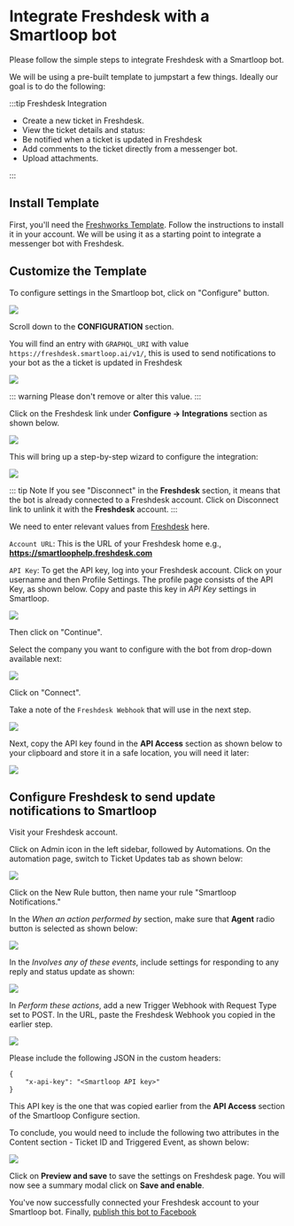 # Integrate Freshdesk with a Smartloop bot

Please follow the simple steps to integrate Freshdesk with a Smartloop bot. 

We will be using a pre-built template to jumpstart a few things. Ideally our goal is to do the following:

:::tip Freshdesk Integration

* Create a new ticket in Freshdesk.
* View the ticket details and status:
* Be notified when a ticket is updated in Freshdesk
* Add comments to the ticket directly from a messenger bot.
* Upload attachments.

:::

## Install Template

First, you'll need the [Freshworks Template](https://templates.smartloop.ai/v1/4d07a090cfb011e980d2bbfc29bc501b). Follow the instructions to install it in your account. We will be using it as a starting point to integrate a messenger bot with Freshdesk.

## Customize the Template

To configure settings in the Smartloop bot, click on "Configure" button.

![](./images/settings-configure.png)

Scroll down to the **CONFIGURATION** section.

You will find an entry with `GRAPHQL_URI` with value `https://freshdesk.smartloop.ai/v1/`, this is used to send notifications to your bot as the a ticket is updated in Freshdesk

![](./images/freshdeskgql-config.png)

::: warning 
Please don't remove or alter this value.
:::

Click on the Freshdesk link under **Configure -> Integrations** section as shown below.

![](./images/third-party-integration.png)

This will bring up a step-by-step wizard to configure the integration:

![](./images/freshdesk-settings-1.png)

::: tip Note
If you see "Disconnect" in the **Freshdesk** section, it means that the bot is already connected to a Freshdesk account. Click on Disconnect link to unlink it with the **Freshdesk** account.
:::

We need to enter relevant values from [Freshdesk](https://freshdesk.com/) here.

`Account URL`: This is the URL of your Freshdesk home e.g., **https://smartloophelp.freshdesk.com**

`API Key`: To get the API key, log into your Freshdesk account. Click on your username and then Profile Settings. The profile page consists of the API Key, as shown below. Copy and paste this key in *API Key* settings in Smartloop.

![](./images/freshdeskAPI-value.png)

Then click on "Continue".

Select the company you want to configure with the bot from drop-down available next: 

![](./images/freshdesk-settings-2.png)

Click on "Connect".

Take a note of the `Freshdesk Webhook` that will use in the next step.

![](./images/freshdesk-webhook.png)

Next, copy the API key found in the **API Access** section as shown below to your clipboard and store it in a safe location, you will need it later:

![](./images/smartloop-apikey.png)

## Configure Freshdesk to send update notifications to Smartloop

Visit your Freshdesk account.

Click on Admin icon in the left sidebar, followed by Automations. On the automation page, switch to Ticket Updates tab as shown below:

![](./images/freshdesk-automation-page.png)

Click on the New Rule button, then name your rule "Smartloop Notifications."

In the *When an action performed by* section, make sure that **Agent** radio button is selected as shown below:

![](./images/freshdesk-agentaction.png)

In the *Involves any of these events*, include settings for responding to any reply and status update as shown:

![](./images/freshdesk-events.png)

In *Perform these actions*, add a new Trigger Webhook with Request Type set to POST. In the URL, paste the Freshdesk Webhook you copied in the earlier step.

![](./images/freshdesk-actions.png)

Please include the following JSON in the custom headers:
```
{
    "x-api-key": "<Smartloop API key>"
}
```
This API key is the one that was copied earlier from the **API Access** section of the Smartloop Configure section.

To conclude, you would need to include the following two attributes in the Content section - Ticket ID and Triggered Event, as shown below:

![](./images/freshdesk-content.png)

Click on **Preview and save** to save the settings on Freshdesk page. You will now see a summary modal click on **Save and enable**.

You've now successfully connected your Freshdesk account to your Smartloop bot. Finally, [publish this bot to Facebook](./publish.html#facebook)
